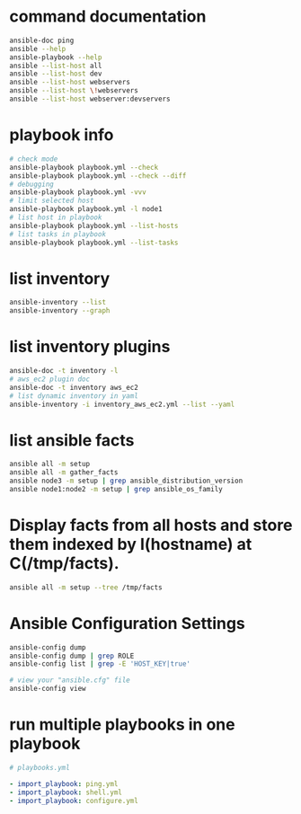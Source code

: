 # command documentation

```bash
ansible-doc ping
ansible --help
ansible-playbook --help
ansible --list-host all
ansible --list-host dev
ansible --list-host webservers
ansible --list-host \!webservers
ansible --list-host webserver:devservers
```

# playbook info

```bash
# check mode
ansible-playbook playbook.yml --check
ansible-playbook playbook.yml --check --diff
# debugging
ansible-playbook playbook.yml -vvv
# limit selected host
ansible-playbook playbook.yml -l node1
# list host in playbook
ansible-playbook playbook.yml --list-hosts
# list tasks in playbook
ansible-playbook playbook.yml --list-tasks
```

# list inventory

```bash
ansible-inventory --list
ansible-inventory --graph
```

# list inventory plugins

```bash
ansible-doc -t inventory -l
# aws_ec2 plugin doc
ansible-doc -t inventory aws_ec2
# list dynamic inventory in yaml
ansible-inventory -i inventory_aws_ec2.yml --list --yaml
```

# list ansible facts

```bash
ansible all -m setup
ansible all -m gather_facts
ansible node3 -m setup | grep ansible_distribution_version
ansible node1:node2 -m setup | grep ansible_os_family
```
# Display facts from all hosts and store them indexed by I(hostname) at C(/tmp/facts).
```bash
ansible all -m setup --tree /tmp/facts
```

# Ansible Configuration Settings

```bash
ansible-config dump
ansible-config dump | grep ROLE
ansible-config list | grep -E 'HOST_KEY|true'

# view your "ansible.cfg" file
ansible-config view
```

# run multiple playbooks in one playbook

```yml
# playbooks.yml

- import_playbook: ping.yml
- import_playbook: shell.yml
- import_playbook: configure.yml
```